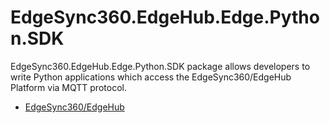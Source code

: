 # EdgeSync360.EdgeHub.Edge.Python.SDK

EdgeSync360.EdgeHub.Edge.Python.SDK package allows developers to write Python applications which access the EdgeSync360/EdgeHub Platform via MQTT protocol.

- [EdgeSync360/EdgeHub](https://docs.wise-paas.advantech.com/en/Guides_and_API_References/Data_Acquisition/1579073100328245315)
